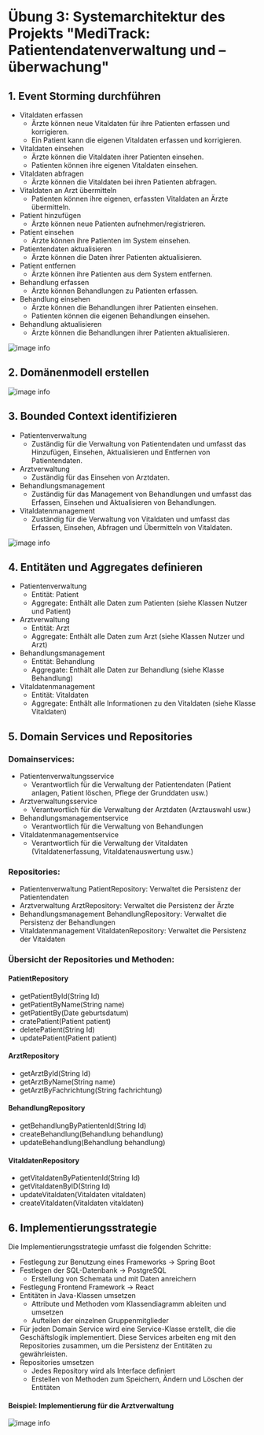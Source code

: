 # Übung 3: Systemarchitektur des Projekts "MediTrack: Patientendatenverwaltung und –überwachung"

## 1. Event Storming durchführen

- Vitaldaten erfassen
  - Ärzte können neue Vitaldaten für ihre Patienten erfassen und korrigieren.
  - Ein Patient kann die eigenen Vitaldaten erfassen und korrigieren.
- Vitaldaten einsehen
  - Ärzte können die Vitaldaten ihrer Patienten einsehen.
  - Patienten können ihre eigenen Vitaldaten einsehen.
- Vitaldaten abfragen
  - Ärzte können die Vitaldaten bei ihren Patienten abfragen.
- Vitaldaten an Arzt übermitteln
  - Patienten können ihre eigenen, erfassten Vitaldaten an Ärzte übermitteln.
- Patient hinzufügen
  - Ärzte können neue Patienten aufnehmen/registrieren.
- Patient einsehen
  - Ärzte können ihre Patienten im System einsehen.
- Patientendaten aktualisieren
  - Ärzte können die Daten ihrer Patienten aktualisieren.
- Patient entfernen
  - Ärzte können ihre Patienten aus dem System entfernen.
- Behandlung erfassen
  - Ärzte können Behandlungen zu Patienten erfassen.
- Behandlung einsehen
  - Ärzte können die Behandlungen ihrer Patienten einsehen.
  - Patienten können die eigenen Behandlungen einsehen.
- Behandlung aktualisieren
  - Ärzte können die Behandlungen ihrer Patienten aktualisieren.

![image info](./images/UseCase.png)

## 2. Domänenmodell erstellen

![image info](./images/Klassendiagramm.png)

## 3. Bounded Context identifizieren

- Patientenverwaltung
  - Zuständig für die Verwaltung von Patientendaten und umfasst das Hinzufügen, Einsehen, Aktualisieren und Entfernen von Patientendaten.
- Arztverwaltung
  - Zuständig für das Einsehen von Arztdaten.
- Behandlungsmanagement
  - Zuständig für das Management von Behandlungen und umfasst das Erfassen, Einsehen und Aktualisieren von Behandlungen.
- Vitaldatenmanagement
  - Zuständig für die Verwaltung von Vitaldaten und umfasst das Erfassen, Einsehen, Abfragen und Übermitteln von Vitaldaten.

![image info](./images/Paketdiagramm.png)

## 4. Entitäten und Aggregates definieren

- Patientenverwaltung
  - Entität: Patient
  - Aggregate: Enthält alle Daten zum Patienten (siehe Klassen Nutzer und Patient)
- Arztverwaltung
  - Entität: Arzt
  - Aggregate: Enthält alle Daten zum Arzt (siehe Klassen Nutzer und Arzt)
- Behandlungsmanagement
  - Entität: Behandlung
  - Aggregate: Enthält alle Daten zur Behandlung (siehe Klasse Behandlung)
- Vitaldatenmanagement
  - Entität: Vitaldaten
  - Aggregate: Enthält alle Informationen zu den Vitaldaten (siehe Klasse Vitaldaten)

## 5. Domain Services und Repositories

### Domainservices:

- Patientenverwaltungsservice
  - Verantwortlich für die Verwaltung der Patientendaten (Patient anlagen, Patient löschen, Pflege der Grunddaten usw.)
- Arztverwaltungsservice
  - Verantwortlich für die Verwaltung der Arztdaten (Arztauswahl usw.)
- Behandlungsmanagementservice
  - Verantwortlich für die Verwaltung von Behandlungen
- Vitaldatenmanagementservice
  - Verantwortlich für die Verwaltung der Vitaldaten (Vitaldatenerfassung, Vitaldatenauswertung usw.)

### Repositories:

- Patientenverwaltung PatientRepository: Verwaltet die Persistenz der Patientendaten
- Arztverwaltung ArztRepository: Verwaltet die Persistenz der Ärzte
- Behandlungsmanagement BehandlungRepository: Verwaltet die Persistenz der Behandlungen
- Vitaldatenmanagement VitaldatenRepository: Verwaltet die Persistenz der Vitaldaten

### Übersicht der Repositories und Methoden:

#### PatientRepository

- getPatientById(String Id)
- getPatientByName(String name)
- getPatientBy(Date geburtsdatum)
- cratePatient(Patient patient)
- deletePatient(String Id)
- updatePatient(Patient patient)

#### ArztRepository

- getArztById(String Id)
- getArztByName(String name)
- getArztByFachrichtung(String fachrichtung)

#### BehandlungRepository

- getBehandlungByPatientenId(String Id)
- createBehandlung(Behandlung behandlung)
- updateBehandlung(Behandlung behandlung)

#### VitaldatenRepository

- getVitaldatenByPatientenId(String Id)
- getVitaldatenByID(String Id)
- updateVitaldaten(Vitaldaten vitaldaten)
- createVitaldaten(Vitaldaten vitaldaten)

## 6. Implementierungsstrategie

Die Implementierungsstrategie umfasst die folgenden Schritte:

- Festlegung zur Benutzung eines Frameworks -> Spring Boot
- Festlegen der SQL-Datenbank -> PostgreSQL
  - Erstellung von Schemata und mit Daten anreichern
- Festlegung Frontend Framework -> React
- Entitäten in Java-Klassen umsetzen
  - Attribute und Methoden vom Klassendiagramm ableiten und umsetzen
  - Aufteilen der einzelnen Gruppenmitglieder
- Für jeden Domain Service wird eine Service-Klasse erstellt, die die Geschäftslogik implementiert. Diese Services arbeiten eng mit den Repositories zusammen, um die Persistenz der Entitäten zu gewährleisten.
- Repositories umsetzen
  - Jedes Repository wird als Interface definiert
  - Erstellen von Methoden zum Speichern, Ändern und Löschen der Entitäten

#### Beispiel: Implementierung für die Arztverwaltung

![image info](./images/Arztverwaltungsserver.png)
